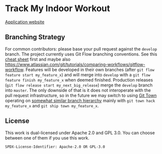 # Track My Indoor Workout

[Application website](https://trackmyindoorworkout.github.io)

## Branching Strategy

For common contributors: please base your pull request against the `develop` branch.
The project currently uses Git Flow branching conventions. See this
[cheat sheet](https://danielkummer.github.io/git-flow-cheatsheet/) first and maybe also
https://www.atlassian.com/git/tutorials/comparing-workflows/gitflow-workflow.
Features will be developed in their own branches (after `git flow feature start my_feature_x`)
and will merge into `develop` with a `git flow feature finish my_feature_x`
when deemed finished. Production releases (`git flow release start my_next_big_release`)
merge the `develop` branch into `master`. The only downside of that is it does not interoperate
with the pull request infrastructure, so in the future we may switch to using
[Git Town](https://github.com/git-town/git-town) operating
on [somewhat similar branch hierarchy](https://github.com/git-town/git-town/blob/main/documentation/development/branch_hierarchy.md)
mainly with `git town hack my_feature_x` and `git ship town my_feature_x`.

## License

This work is dual-licensed under Apache 2.0 and GPL 3.0.
You can choose between one of them if you use this work.

`SPDX-License-Identifier: Apache-2.0 OR GPL-3.0`
